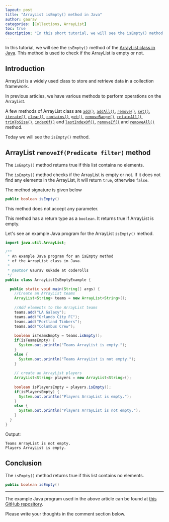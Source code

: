 ```yaml
---  
layout: post  
title: "ArrayList isEmpty() method in Java"  
author: gaurav  
categories: [Collections, ArrayList]
toc: true  
description: "In this short tutorial, we will see the isEmpty() method of the ArrayList class in Java. This method is used to check if the ArrayList is empty or not."  
---
```

In this tutorial, we will see the `isEmpty()` method of the  [ArrayList class in Java](https://coderolls.com/arraylist-in-java/). This method is used to check if the ArrayList is empty or not.

## Introduction  
ArrayList is a widely used class to store and retrieve data in a collection framework.

In previous articles, we have various methods to perform operations on the ArrayList.

A few methods of ArrayList class are [`add()`](https://coderolls.com/add-element-in-arraylist/), [`addAll()`](http://https://coderolls.com/arraylist-addall-method-in-java/), [`remove()`](https://coderolls.com/remove-element-from-arraylist/), [`set()`](https://coderolls.com/change-element-in-arraylist/), [`iterate()`](https://coderolls.com/iterating-the-arraylist-in-java/), [`clear()`](https://coderolls.com/arraylist-clear-method-in-java/),  [`contains()`](https://coderolls.com/arraylist-contains-method), [`get()`](https://coderolls.com/arraylist-get-method), [`removeRange()`](https://coderolls.com/arraylist-removerange-method), [`retainAll()`](https://coderolls.com/arraylist-retainall-method),  [`trimToSize()`](https://coderolls.com/arraylist-trimtosize-method), [`indexOf()`](https://coderolls.com/arraylist-indexof-method) and  [`lastIndexOf()`](https://coderolls.com/arraylist-lastindexof-method),  [`removeIf()`](https://coderolls.com/arraylist-removeIf-method) and   [`removeAll()`](https://coderolls.com/arraylist-removeall-method)  method. 

Today we will see the `isEmpty()` method. 

## ArrayList `removeIf(Predicate filter)` method  

The `isEmpty()` method returns true if this list contains no elements.

The `isEmpty()` method checks if the ArrayList is empty or not. If it does not find any elements in the ArrayList, it will return `true`, otherwise `false`.

The method signature is given below

```java
public boolean isEmpty()
```

This method does not accept any parameter.

This method  has a return type as a `boolean`.  It returns true if ArrayList is empty.

Let's see an example Java program for the ArrayList `isEmpty()` method.

```java
import java.util.ArrayList;

/**
 * An example Java program for an isEmpty method 
 * of the ArrayList class in Java.
 * 
 * @author Gaurav Kukade at coderolls
 */
public class ArrayListIsEmptyExample {

  public static void main(String[] args) {
    //Create an ArrayList teams
    ArrayList<String> teams = new ArrayList<String>();
    
    //Add elements to the ArrayList teams
    teams.add("LA Galaxy");
    teams.add("Orlando City FC");
    teams.add("Portland Timbers");
    teams.add("Columbus Crew");
    
    boolean isTeamsEmpty = teams.isEmpty();
    if(isTeamsEmpty) {
      System.out.println("Teams ArrayList is empty.");
    }
    else {
      System.out.println("Teams ArrayList is not empty.");
    }
    
    // create an ArrayList players
    ArrayList<String> players = new ArrayList<String>();
    
    boolean isPlayersEmpty = players.isEmpty();
    if(isPlayersEmpty) {
      System.out.println("Players ArrayList is empty.");
    }
    else {
      System.out.println("Players ArrayList is not empty.");
    }
  }
}
```

Output:  
```
Teams ArrayList is not empty.
Players ArrayList is empty.
```

## Conclusion  

The `isEmpty()` method returns true if this list contains no elements.

```java
public boolean isEmpty()
```
---

The example Java program used in the above article can be found at [this GitHub repository](https://github.com/coderolls/blogpost-coding-examples/tree/main/collections/arraylist/arraylist-isempty-method).  

Please write your thoughts in the comment section below.
